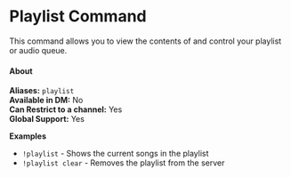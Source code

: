 # Playlist Command

This command allows you to view the contents of and control your playlist or audio queue.

#### About

**Aliases:** `playlist`  
**Available in DM:** No  
**Can Restrict to a channel:** Yes  
**Global Support:** Yes  

**Examples**

* `!playlist` - Shows the current songs in the playlist
* `!playlist clear` - Removes the playlist from the server